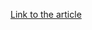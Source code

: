 [Link to the article](https://www.bleepingcomputer.com/news/security/microsoft-disrupts-onnx-phishing-as-a-service-infrastructure/)
